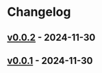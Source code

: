 # Changelog

## [v0.0.2](https://github.com/kurec-tool/images/compare/v0.0.1...v0.0.2) - 2024-11-30

## [v0.0.1](https://github.com/kurec-tool/images/commits/v0.0.1) - 2024-11-30
